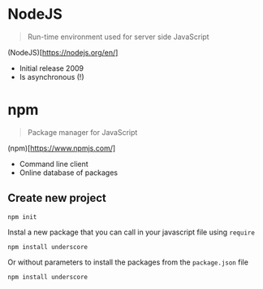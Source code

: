 NodeJS
========================================================

> Run-time environment used for server side JavaScript

(NodeJS)[https://nodejs.org/en/]

- Initial release 2009
- Is asynchronous (!)

npm
========================================================

> Package manager for JavaScript

(npm)[https://www.npmjs.com/]

- Command line client
- Online database of packages

## Create new project

```
npm init
```

Instal a new package that you can call in your javascript file using `require`

```
npm install underscore
```

Or without parameters to install the packages from the `package.json` file

```
npm install underscore
```